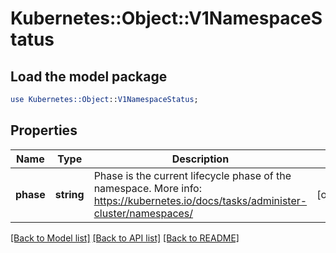 # Kubernetes::Object::V1NamespaceStatus

## Load the model package
```perl
use Kubernetes::Object::V1NamespaceStatus;
```

## Properties
Name | Type | Description | Notes
------------ | ------------- | ------------- | -------------
**phase** | **string** | Phase is the current lifecycle phase of the namespace. More info: https://kubernetes.io/docs/tasks/administer-cluster/namespaces/ | [optional] 

[[Back to Model list]](../README.md#documentation-for-models) [[Back to API list]](../README.md#documentation-for-api-endpoints) [[Back to README]](../README.md)



